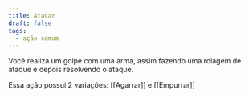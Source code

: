 ```yaml
---
title: Atacar
draft: false
tags:
  - ação-comum
---
```

 
Você realiza um golpe com uma arma, assim fazendo uma rolagem de ataque e depois resolvendo o ataque.

Essa ação possui 2 variações: [[Agarrar]] e [[Empurrar]]